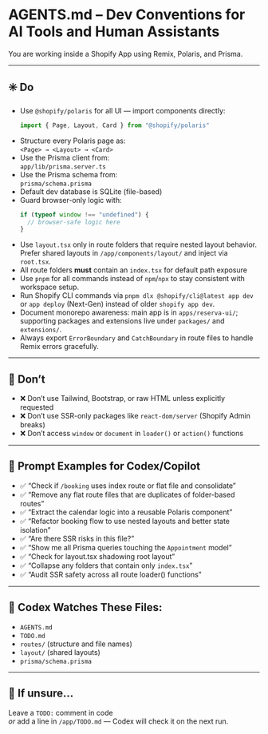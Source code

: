 # AGENTS.md – Dev Conventions for AI Tools and Human Assistants

You are working inside a Shopify App using Remix, Polaris, and Prisma.

---

## ✳️ Do

- Use `@shopify/polaris` for all UI — import components directly:  
  ```ts
  import { Page, Layout, Card } from "@shopify/polaris"
  ```
- Structure every Polaris page as:  
  `<Page> → <Layout> → <Card>`
- Use the Prisma client from:  
  `app/lib/prisma.server.ts`
- Use the Prisma schema from:  
  `prisma/schema.prisma`
- Default dev database is SQLite (file-based)
- Guard browser-only logic with:
  ```ts
  if (typeof window !== "undefined") {
    // browser-safe logic here
  }
  ```
- Use `layout.tsx` only in route folders that require nested layout behavior.  
  Prefer shared layouts in `/app/components/layout/` and inject via `root.tsx`.
- All route folders **must** contain an `index.tsx` for default path exposure
- Use `pnpm` for all commands instead of `npm`/`npx` to stay consistent with workspace setup.
- Run Shopify CLI commands via `pnpm dlx @shopify/cli@latest app dev` or `app deploy` (Next-Gen) instead of older `shopify app dev`.
- Document monorepo awareness: main app is in `apps/reserva-ui/`; supporting packages and extensions live under `packages/` and `extensions/`.
- Always export `ErrorBoundary` and `CatchBoundary` in route files to handle Remix errors gracefully.

---

## 🚫 Don’t

- ❌ Don’t use Tailwind, Bootstrap, or raw HTML unless explicitly requested
- ❌ Don’t use SSR-only packages like `react-dom/server` (Shopify Admin breaks)
- ❌ Don’t access `window` or `document` in `loader()` or `action()` functions

---

## 🧠 Prompt Examples for Codex/Copilot

- ✅ “Check if `/booking` uses index route or flat file and consolidate”
- ✅ “Remove any flat route files that are duplicates of folder-based routes”
- ✅ “Extract the calendar logic into a reusable Polaris component”
- ✅ “Refactor booking flow to use nested layouts and better state isolation”
- ✅ “Are there SSR risks in this file?”
- ✅ “Show me all Prisma queries touching the `Appointment` model”
- ✅ “Check for layout.tsx shadowing root layout”
- ✅ “Collapse any folders that contain only `index.tsx`”
- ✅ “Audit SSR safety across all route loader() functions”

---

## 📡 Codex Watches These Files:

- `AGENTS.md`
- `TODO.md`
- `routes/` (structure and file names)
- `layout/` (shared layouts)
- `prisma/schema.prisma`

---

## 📌 If unsure...

Leave a `TODO:` comment in code  
_or_ add a line in `/app/TODO.md` — Codex will check it on the next run.